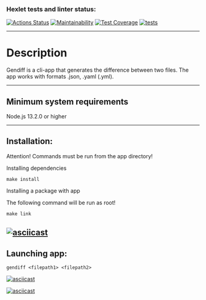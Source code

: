 ### Hexlet tests and linter status:

[![Actions Status](https://github.com/ToxicNN/frontend-project-46/workflows/hexlet-check/badge.svg)](https://github.com/ToxicNN/frontend-project-46/actions)
[![Maintainability](https://api.codeclimate.com/v1/badges/80f69bf1086b2e740acc/maintainability)](https://codeclimate.com/github/ToxicNN/frontend-project-46/maintainability)
[![Test Coverage](https://api.codeclimate.com/v1/badges/80f69bf1086b2e740acc/test_coverage)](https://codeclimate.com/github/ToxicNN/frontend-project-46/test_coverage)
[![tests](https://github.com/ToxicNN/frontend-project-46/actions/workflows/gendiff.yml/badge.svg)](https://github.com/ToxicNN/frontend-project-46/actions/workflows/gendiff.yml)

---

# Description

Gendiff is a cli-app that generates the difference between two files.
The app works with formats .json, .yaml (.yml).

---

## Minimum system requirements

Node.js 13.2.0 or higher

---

## Installation:

Attention! Commands must be run from the app directory!

Installing dependencies

```
make install
```

Installing a package with app

The following command will be run as root!

```
make link
```
[![asciicast](https://asciinema.org/a/5LPzQEuaOwwRPk0zyNp4FpiUy.svg)](https://asciinema.org/a/5LPzQEuaOwwRPk0zyNp4FpiUy)
---

## Launching app:

```
gendiff <filepath1> <filepath2>
```

[![asciicast](https://asciinema.org/a/qVd3Tnu2ZKEJIDGzeuMgjiO07.svg)](https://asciinema.org/a/qVd3Tnu2ZKEJIDGzeuMgjiO07)

[![asciicast](https://asciinema.org/a/omMlFEYyW71dpIxw6wNr6Bi6M.svg)](https://asciinema.org/a/omMlFEYyW71dpIxw6wNr6Bi6M)
